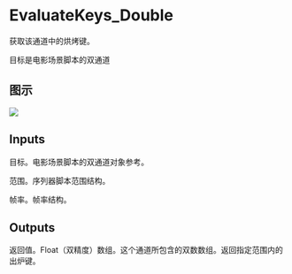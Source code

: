 # EvaluateKeys_Double

获取该通道中的烘烤键。

目标是电影场景脚本的双通道

## 图示

![]($-20221218-20485129.png)

## Inputs

目标。电影场景脚本的双通道对象参考。

范围。序列器脚本范围结构。

帧率。帧率结构。  

## Outputs

返回值。Float（双精度）数组。这个通道所包含的双数数组。返回指定范围内的出炉键。
